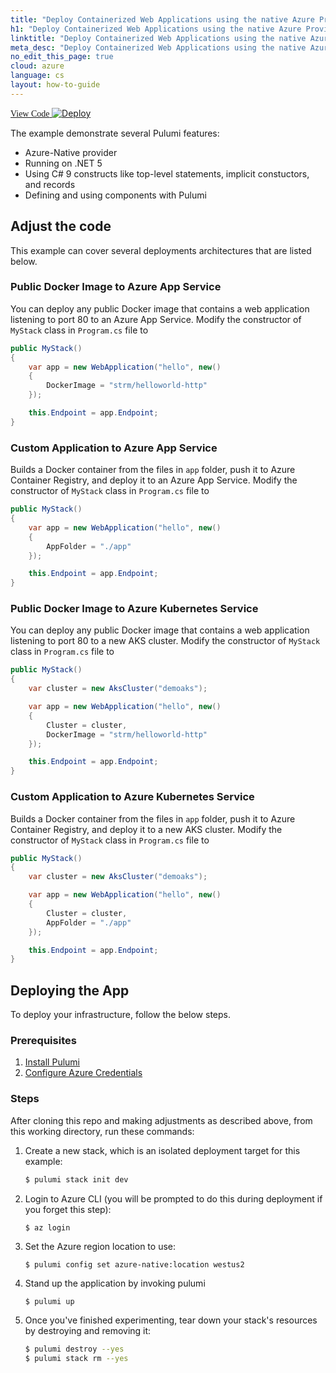 ```yaml
---
title: "Deploy Containerized Web Applications using the native Azure Provider, .NET 5, and C# 9 | C#"
h1: "Deploy Containerized Web Applications using the native Azure Provider, .NET 5, and C# 9"
linktitle: "Deploy Containerized Web Applications using the native Azure Provider, .NET 5, and C# 9"
meta_desc: "Deploy Containerized Web Applications using the native Azure Provider, .NET 5, and C# 9 How-to Guide using C#"
no_edit_this_page: true
cloud: azure
language: cs
layout: how-to-guide
---
```


<!-- WARNING: this page was generated by a tool. Do not edit it by hand. -->
<!-- To change it, please see https://github.com/pulumi/docs/tree/master/tools/mktutorial. -->

<p class="mb-4 flex">
    <a class="flex flex-wrap items-center rounded-md text-lg text-white bg-blue-600 border-2 border-blue-600 px-2 mr-2 whitespace-no-wrap hover:text-white" style="height: 45px; font-family: 'Gilroy'; " href="https://github.com/pulumi/examples/tree/master/azure-cs-net5-aks-webapp" target="_blank">
        <span><i class="fab fa-github pr-2"></i> View Code</span>
    </a>
    <a href="https://app.pulumi.com/new?template=https://github.com/pulumi/examples/blob/master/azure-cs-net5-aks-webapp/README.md" target="_blank">
        <img src="https://get.pulumi.com/new/button.svg" alt="Deploy">
    </a>
</p>


The example demonstrate several Pulumi features:

- Azure-Native provider
- Running on .NET 5
- Using C# 9 constructs like top-level statements, implicit constuctors, and records
- Defining and using components with Pulumi

## Adjust the code

This example can cover several deployments architectures that are listed below.

### Public Docker Image to Azure App Service

You can deploy any public Docker image that contains a web application listening to port 80 to an Azure App Service. Modify the constructor of `MyStack` class in `Program.cs` file to 

```cs
public MyStack()
{
    var app = new WebApplication("hello", new()
    {
        DockerImage = "strm/helloworld-http"
    });

    this.Endpoint = app.Endpoint;
}
```

### Custom Application to Azure App Service

Builds a Docker container from the files in `app` folder, push it to Azure Container Registry, and deploy it to an Azure App Service. Modify the constructor of `MyStack` class in `Program.cs` file to 

```cs
public MyStack()
{
    var app = new WebApplication("hello", new()
    {
        AppFolder = "./app"
    });

    this.Endpoint = app.Endpoint;
}
```

### Public Docker Image to Azure Kubernetes Service

You can deploy any public Docker image that contains a web application listening to port 80 to a new AKS cluster. Modify the constructor of `MyStack` class in `Program.cs` file to 

```cs
public MyStack()
{
    var cluster = new AksCluster("demoaks");

    var app = new WebApplication("hello", new()
    {
        Cluster = cluster,
        DockerImage = "strm/helloworld-http"
    });

    this.Endpoint = app.Endpoint;
}
```

### Custom Application to Azure Kubernetes Service

Builds a Docker container from the files in `app` folder, push it to Azure Container Registry, and deploy it to a new AKS cluster. Modify the constructor of `MyStack` class in `Program.cs` file to 

```cs
public MyStack()
{
    var cluster = new AksCluster("demoaks");

    var app = new WebApplication("hello", new()
    {
        Cluster = cluster,
        AppFolder = "./app"
    });

    this.Endpoint = app.Endpoint;
}
```

## Deploying the App

To deploy your infrastructure, follow the below steps.

### Prerequisites

1. [Install Pulumi](https://www.pulumi.com/docs/get-started/install/)
1. [Configure Azure Credentials](https://www.pulumi.com/docs/intro/cloud-providers/azure/setup/)

### Steps

After cloning this repo and making adjustments as described above, from this working directory, run these commands:

1. Create a new stack, which is an isolated deployment target for this example:

    ```bash
    $ pulumi stack init dev
    ```

1.  Login to Azure CLI (you will be prompted to do this during deployment if you forget this step):

    ```
    $ az login
    ```

1. Set the Azure region location to use:
    
    ```
    $ pulumi config set azure-native:location westus2
    ```

1. Stand up the application by invoking pulumi

    ```bash
    $ pulumi up
    ```

1. Once you've finished experimenting, tear down your stack's resources by destroying and removing it:

    ```bash
    $ pulumi destroy --yes
    $ pulumi stack rm --yes
    ```

